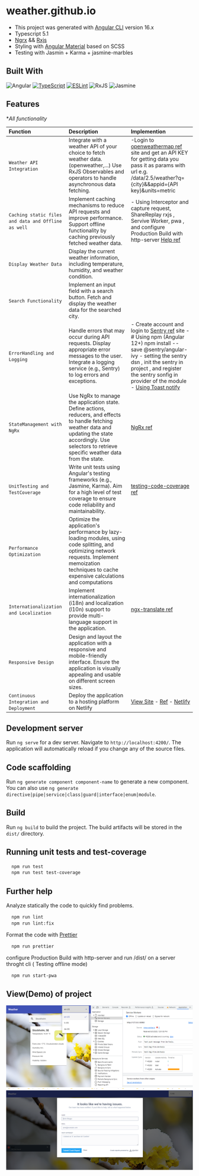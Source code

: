 # weather.github.io

- This project was generated with [Angular CLI](https://github.com/angular/angular-cli) version 16.x
- Typescript 5.1
- [Ngrx](https://ngrx.io/guide/store) && [Rxjs](https://rxjs.dev/guide/overview)
- Styling with  [Angular Material](https://material.angular.io) based on SCSS
- Testing with Jasmin + Karma + jasmine-marbles

## Built With

![Angular](https://img.shields.io/badge/angular-%23DD0031.svg?style=for-the-badge&logo=angular&logoColor=white)
[![TypeScript](https://img.shields.io/badge/typescript-%23007ACC.svg?style=for-the-badge&logo=typescript&logoColor=white)](https://www.typescriptlang.org/)
[![ESLint](https://img.shields.io/badge/ESLint-4B3263?style=for-the-badge&logo=eslint&logoColor=white)](https://eslint.org/)
![RxJS](https://img.shields.io/badge/rxjs-%23B7178C.svg?style=for-the-badge&logo=reactivex&logoColor=white)
![Jasmine](https://img.shields.io/badge/-Jasmine-%238A4182?style=for-the-badge&logo=Jasmine&logoColor=white)

## Features

**All functionality*


| Function                   | Description                           | Implemention                                                                      |
| :------------------------- | :---------------------------------------------------------- | :------------------------------------------------------- |
| `Weather API Integration `  | Integrate with a weather API of your choice to fetch weather data.(openweather,...) Use RxJS Observables and operators to handle asynchronous data fetching.  | -Login to [openweathermap ref](-https://api.openweathermap.org) site and get an API KEY for getting data you pass it as params with url e.g. /data/2.5/weather?q={city}&&appid={API key}&units=metric     |
|  `Caching static files and data and Offline as well`     |   Implement caching mechanisms to reduce API requests and improve performance. Support offline functionality by caching previously fetched weather data.|   - Using Interceptor and capture request, ShareReplay rxjs , Servive Worker, pwa , and  configure Production Build with http-server [Help ref](https://medium.com/ngconf/angular-pwa-install-and-configure-858dd8e9fb07) |
| `Display Weather Data`        | Display the current weather information, including temperature, humidity, and weather condition. |        |
| `Search Functionality`       |  Implement an input field with a search button. Fetch and display the weather data for the searched city. |        |
| `ErrorHandling and Logging`    | Handle errors that may occur during API requests. Display appropriate error messages to the user. Integrate a logging service (e.g., Sentry) to log errors and exceptions. | - Create account and login to [Sentry ref](https://test-app-7v.sentry.io) site  - # Using npm (Angular 12+) npm install --save @sentry/angular-ivy - setting the sentry dsn , init the sentry in project , and register the sentry sonfig in provider of the module     - [Using Toast notify](https://github.com/scttcper/ngx-toastr)   |
| `StateManagement with NgRx`    | Use NgRx to manage the application state. Define actions, reducers, and effects to handle fetching weather data and updating the state accordingly. Use selectors to retrieve specific weather data from the state.| [NgRx ref](https://ngrx.io/guide/store)   |
| `UnitTesting and TestCoverage` | Write unit tests using Angular's testing frameworks (e.g., Jasmine, Karma). Aim for a high level of test coverage to ensure code reliability and maintainability. | [testing-code-coverage ref](https://angular.io/guide/testing-code-coverage)        |
| `Performance Optimization`              | Optimize the application's performance by lazy-loading modules, using code splitting, and optimizing network requests. Implement memoization techniques to cache expensive calculations and computations  |  |
| `Internationalization and Localization`  | Implement internationalization (i18n) and localization (l10n) support to provide multi-language support in the application.    | [ngx-translate ref](https://github.com/ngx-translate/core)     |
| `Responsive Design`      | Design and layout the application with a responsive and mobile-friendly interface. Ensure the application is visually appealing and usable on different screen sizes. |  |
| `Continuous Integration and Deployment`  | Deploy the application to a hosting platform on Netlify | [View Site](https://weather-task-angular.netlify.app/) - [Ref](https://www.programonaut.com/host-your-web-application-for-free-with-netlify-step-by-step/) - [Netlify](https://app.netlify.com/start/)|


## Development server

Run `ng serve` for a dev server. Navigate to `http://localhost:4200/`. The application will automatically reload if you change any of the source files.

## Code scaffolding

Run `ng generate component component-name` to generate a new component. You can also use `ng generate directive|pipe|service|class|guard|interface|enum|module`.

## Build

Run `ng build` to build the project. The build artifacts will be stored in the `dist/` directory.

## Running unit tests and test-coverage

```bash
  npm run test
  npm run test test-coverage
```


## Further help
Analyze statically the code to quickly find problems.

```bash
  npm run lint
  npm run lint:fix
```

Format the code with [Prettier](https://prettier.io/)

```bash
  npm run prettier
```

configure Production Build with http-server and run /dist/ on a server throght cli ( Testing offline mode)

```bash
  npm run start-pwa
```

## View(Demo) of project
![img](src/assets/images/weather-site-view.png)
![img](src/assets/images/sentry-notify.png)
